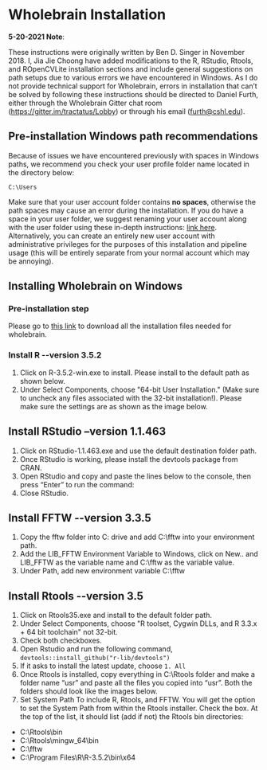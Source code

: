 # Wholebrain Installation

**5-20-2021 Note**: 

These instructions were originally written by Ben D. Singer in November 2018. 
I, Jia Jie Choong have added modifications to the R, RStudio, Rtools, and ROpenCVLite installation sections and include general suggestions on path setups due to various errors we have encountered in Windows. As I do not provide technical support for Wholebrain, errors in installation that can’t be solved by following these instructions should be directed to Daniel Furth, either through the Wholebrain Gitter chat room (https://gitter.im/tractatus/Lobby) or through his email (furth@cshl.edu).  

## Pre-installation Windows path recommendations 
Because of issues we have encountered previously with spaces in Windows paths, we recommend you check your user profile folder name located in the directory below:  

`C:\Users`

Make sure that your user account folder contains **no spaces**, otherwise the path spaces may cause an error during the installation. 
If you do have a space in your user folder, we suggest renaming your user account along with the user folder using these in-depth instructions: [link here](https://www.repairwin.com/how-to-rename-user-and-user-folder-in-windows-7-8-10/). Alternatively, you can create an entirely new user account with administrative privileges for the purposes of this installation and pipeline usage (this will be entirely separate from your normal account which may be annoying).  

## Installing Wholebrain on Windows 

### Pre-installation step
Please go to [this link](https://osf.io/fvbuh/) to download all the installation files needed for wholebrain.

### Install R --version 3.5.2

1. Click on R-3.5.2-win.exe to install. Please install to the default path as shown below.
2. Under Select Components, choose "64-bit User Installation." (Make sure to uncheck any files associated with the 32-bit installation!). Please make sure the settings are as shown as the image below.

## Install RStudio –version 1.1.463

1.	Click on RStudio-1.1.463.exe and use the default destination folder path.
2.	Once RStudio is working, please install the devtools package from CRAN. 
3.  Open RStudio and copy and paste the lines below to the console, then press “Enter” to run the command: 
4.  Close RStudio.

## Install FFTW --version 3.3.5

1.	Copy the fftw folder into C: drive and add C:\fftw into your environment path.
2.	Add the LIB_FFTW Environment Variable to Windows, click on New.. and LIB_FFTW as the variable name and C:\fftw as the variable value.
3.	Under Path, add new environment variable C:\fftw

## Install Rtools --version 3.5

1.	Click on Rtools35.exe and install to the default folder path.
2.	Under Select Components, choose "R toolset, Cygwin DLLs, and R 3.3.x + 64 bit toolchain" not 32-bit.
3.	Check both checkboxes.
4.	Open Rstudio and run the following command, `devtools::install_github("r-lib/devtools")`
5.	If it asks to install the latest update, choose `1. All`
6.	Once  Rtools is installed, copy everything in C:\Rtools folder and make a folder name “usr” and paste all the files you copied into “usr”. Both the folders should look like the images below.
7.	Set System Path To include R, Rtools, and FFTW. You will get the option to set the System Path from within the Rtools installer. Check the box. At the top of the list, it should list (add if not) the Rtools bin directories: 

- C:\Rtools\bin 
- C:\Rtools\mingw_64\bin 
- C:\fftw 
- C:\Program Files\R\R-3.5.2\bin\x64

